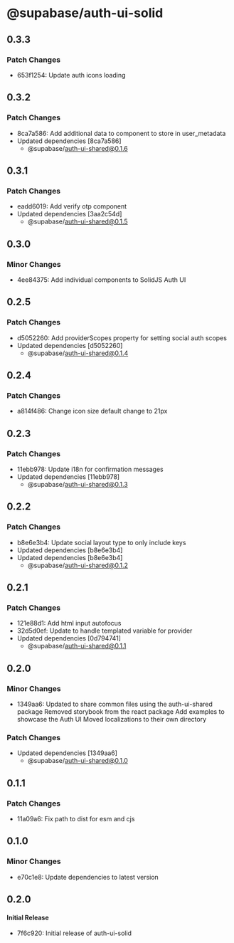 # @supabase/auth-ui-solid

## 0.3.3

### Patch Changes

- 653f1254: Update auth icons loading

## 0.3.2

### Patch Changes

- 8ca7a586: Add additional data to component to store in user_metadata
- Updated dependencies [8ca7a586]
  - @supabase/auth-ui-shared@0.1.6

## 0.3.1

### Patch Changes

- eadd6019: Add verify otp component
- Updated dependencies [3aa2c54d]
  - @supabase/auth-ui-shared@0.1.5

## 0.3.0

### Minor Changes

- 4ee84375: Add individual components to SolidJS Auth UI

## 0.2.5

### Patch Changes

- d5052260: Add providerScopes property for setting social auth scopes
- Updated dependencies [d5052260]
  - @supabase/auth-ui-shared@0.1.4

## 0.2.4

### Patch Changes

- a814f486: Change icon size default change to 21px

## 0.2.3

### Patch Changes

- 11ebb978: Update i18n for confirmation messages
- Updated dependencies [11ebb978]
  - @supabase/auth-ui-shared@0.1.3

## 0.2.2

### Patch Changes

- b8e6e3b4: Update social layout type to only include keys
- Updated dependencies [b8e6e3b4]
- Updated dependencies [b8e6e3b4]
  - @supabase/auth-ui-shared@0.1.2

## 0.2.1

### Patch Changes

- 121e88d1: Add html input autofocus
- 32d5d0ef: Update to handle templated variable for provider
- Updated dependencies [0d794741]
  - @supabase/auth-ui-shared@0.1.1

## 0.2.0

### Minor Changes

- 1349aa6: Updated to share common files using the auth-ui-shared package
  Removed storybook from the react package
  Add examples to showcase the Auth UI
  Moved localizations to their own directory

### Patch Changes

- Updated dependencies [1349aa6]
  - @supabase/auth-ui-shared@0.1.0

## 0.1.1

### Patch Changes

- 11a09a6: Fix path to dist for esm and cjs

## 0.1.0

### Minor Changes

- e70c1e8: Update dependencies to latest version

## 0.2.0

#### Initial Release

- 7f6c920: Initial release of auth-ui-solid
